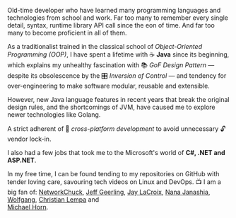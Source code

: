 Old-time developer who have learned many programming languages and technologies from school and work. Far too many to 
remember every single detail, syntax, runtime library API call since the eon of time. And far too many to become
proficient in all of them.

As a traditionalist trained in the classical school of *Object-Oriented Programming (OOP)*, 
I have spent a lifetime with ☕ **Java** since its beginning, which explains my unhealthy fascination with 📚 
*GoF Design Pattern* &mdash; despite its obsolescence by the 🎛️ *Inversion of Control* &mdash; and tendency for 
over-engineering to make software modular, reusable and extensible. 

However, new Java language features in recent years that break the original design rules, and the shortcomings of JVM, 
have caused me to explore newer technologies like Golang.

A strict adherent of 🌉 *cross-platform development* to avoid unnecessary 🔓 vendor lock-in.

I also had a few jobs that took me to the Microsoft's world of **C#, .NET and ASP.NET**.

In my free time, I can be found tending to my repositories on GitHub with tender loving care, savouring tech 
videos on Linux and DevOps. 
📺 I am a big fan of: 
[NetworkChuck](https://www.youtube.com/@NetworkChuck), 
[Jeff Geerling](https://www.youtube.com/@JeffGeerling), 
[Jay LaCroix](https://www.youtube.com/@LearnLinuxTV), 
[Nana Janashia](https://www.youtube.com/@TechWorldwithNana), 
[Wolfgang](https://www.youtube.com/@WolfgangsChannel), 
[Christian Lempa](https://www.youtube.com/@christianlempa) and  
[Michael Horn](http://www.youtube.com/@MichaelNROH).

<!--
### Hi there 👋
**gyk4j/gyk4j** is a ✨ _special_ ✨ repository because its `README.md` (this file) appears on your GitHub profile.

Here are some ideas to get you started:

- 🔭 I’m currently working on ...
- 🌱 I’m currently learning ...
- 👯 I’m looking to collaborate on ...
- 🤔 I’m looking for help with ...
- 💬 Ask me about ...
- 📫 How to reach me: ...
- 😄 Pronouns: ...
- ⚡ Fun fact: ...
-->
